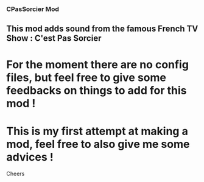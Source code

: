 ### CPasSorcier Mod
## This mod adds sound from the famous French TV Show : C'est Pas Sorcier

# For the moment there are no config files, but feel free to give some feedbacks on things to add for this mod ! 
# This is my first attempt at making a mod, feel free to also give me some advices ! 

Cheers
